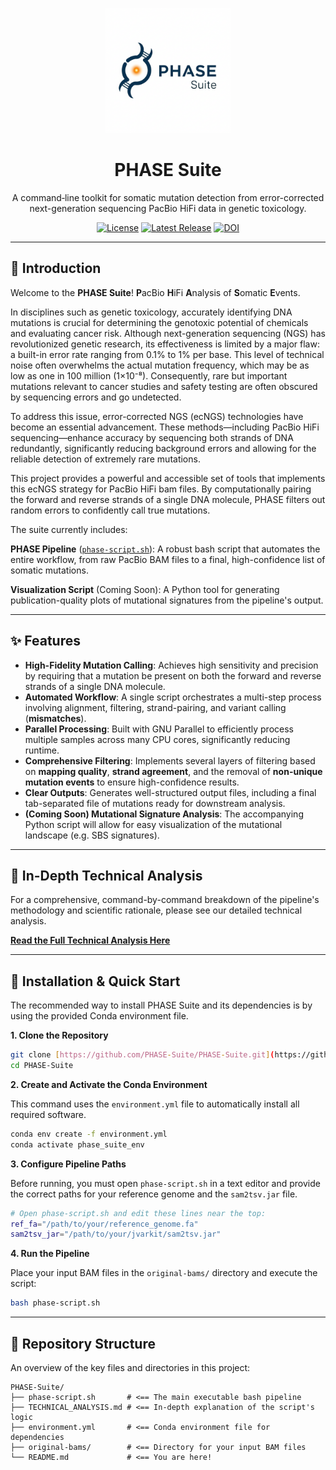 <p align="center">
  <img src="assets/PHASE_Suite_logo.png" alt="PHASE Suite Logo" width="200"/>
</p>

<h1 align="center">PHASE Suite</h1>

<p align="center">
  A command‑line toolkit for somatic mutation detection from error-corrected next-generation sequencing PacBio HiFi data in genetic toxicology.
</p>

<p align="center">
  <a href="https://github.com/PHASE-Suite/PHASE-Suite/blob/main/LICENSE"><img src="https://img.shields.io/badge/License-MIT-blue.svg" alt="License"></a>
  <a href="https://github.com/PHASE-Suite/PHASE-Suite/releases"><img src="https://img.shields.io/github/v/release/PHASE-Suite/PHASE-Suite?label=Latest%20Release" alt="Latest Release"></a>
  <a href="https://doi.org/10.5281/zenodo.16624362"><img src="https://zenodo.org/badge/1028706985.svg" alt="DOI"></a>
</p>

---

## 📖 Introduction

Welcome to the **PHASE Suite**! **P**acBio **H**iFi **A**nalysis of **S**omatic **E**vents.

In disciplines such as genetic toxicology, accurately identifying DNA mutations is crucial for determining the genotoxic potential of chemicals and evaluating cancer risk. Although next-generation sequencing (NGS) has revolutionized genetic research, its effectiveness is limited by a major flaw: a built-in error rate ranging from 0.1% to 1% per base. This level of technical noise often overwhelms the actual mutation frequency, which may be as low as one in 100 million (1×10⁻⁸). Consequently, rare but important mutations relevant to cancer studies and safety testing are often obscured by sequencing errors and go undetected.

To address this issue, error-corrected NGS (ecNGS) technologies have become an essential advancement. These methods—including PacBio HiFi sequencing—enhance accuracy by sequencing both strands of DNA redundantly, significantly reducing background errors and allowing for the reliable detection of extremely rare mutations.

This project provides a powerful and accessible set of tools that implements this ecNGS strategy for PacBio HiFi bam files. By computationally pairing the forward and reverse strands of a single DNA molecule, PHASE filters out random errors to confidently call true mutations.

The suite currently includes:

**PHASE Pipeline** ([`phase-script.sh`](phase-script.sh)): A robust bash script that automates the entire workflow, from raw PacBio BAM files to a final, high-confidence list of somatic mutations.

**Visualization Script** (Coming Soon): A Python tool for generating publication-quality plots of mutational signatures from the pipeline's output.

---

## ✨ Features

* **High-Fidelity Mutation Calling**: Achieves high sensitivity and precision by requiring that a mutation be present on both the forward and reverse strands of a single DNA molecule.
* **Automated Workflow**: A single script orchestrates a multi-step process involving alignment, filtering, strand-pairing, and variant calling (**mismatches**).
* **Parallel Processing**: Built with GNU Parallel to efficiently process multiple samples across many CPU cores, significantly reducing runtime.
* **Comprehensive Filtering**: Implements several layers of filtering based on **mapping quality**, **strand agreement**, and the removal of **non-unique mutation events** to ensure high-confidence results.
* **Clear Outputs**: Generates well-structured output files, including a final tab-separated file of mutations ready for downstream analysis.
* **(Coming Soon) Mutational Signature Analysis**: The accompanying Python script will allow for easy visualization of the mutational landscape (e.g. SBS signatures).

---

## 🔬 In-Depth Technical Analysis

For a comprehensive, command-by-command breakdown of the pipeline's methodology and scientific rationale, please see our detailed technical analysis.

[**Read the Full Technical Analysis Here**](TECHNICAL_ANALYSIS.md)

---

## 🚀 Installation & Quick Start

The recommended way to install PHASE Suite and its dependencies is by using the provided Conda environment file.

**1. Clone the Repository**
```bash
git clone [https://github.com/PHASE-Suite/PHASE-Suite.git](https://github.com/PHASE-Suite/PHASE-Suite.git)
cd PHASE-Suite
```

**2. Create and Activate the Conda Environment**

This command uses the `environment.yml` file to automatically install all required software.
```bash
conda env create -f environment.yml
conda activate phase_suite_env
```

**3. Configure Pipeline Paths**

Before running, you must open `phase-script.sh` in a text editor and provide the correct paths for your reference genome and the `sam2tsv.jar` file.
```bash
# Open phase-script.sh and edit these lines near the top:
ref_fa="/path/to/your/reference_genome.fa"
sam2tsv_jar="/path/to/your/jvarkit/sam2tsv.jar"
```

**4. Run the Pipeline**

Place your input BAM files in the `original-bams/` directory and execute the script:
```bash
bash phase-script.sh
```

---

## 📂 Repository Structure

An overview of the key files and directories in this project:

```
PHASE-Suite/
├── phase-script.sh       # <== The main executable bash pipeline
├── TECHNICAL_ANALYSIS.md # <== In-depth explanation of the script's logic
├── environment.yml       # <== Conda environment file for dependencies
├── original-bams/        # <== Directory for your input BAM files
└── README.md             # <== You are here!
```
